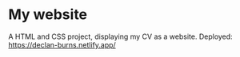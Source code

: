 # My website
 A HTML and CSS project, displaying my CV as a website.
Deployed: https://declan-burns.netlify.app/
